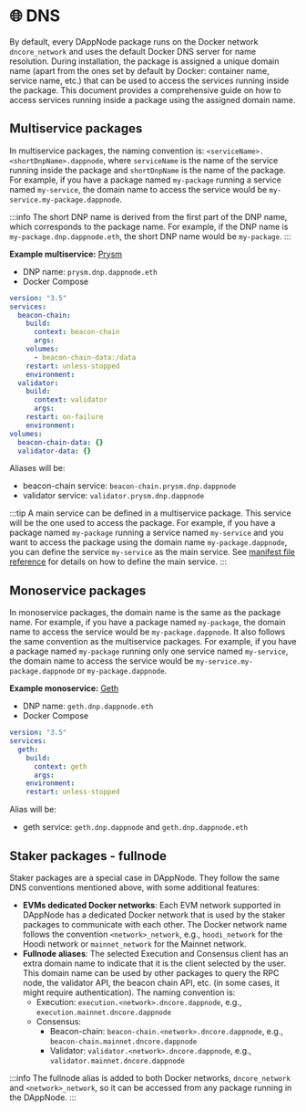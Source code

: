 # 🌐 DNS

By default, every DAppNode package runs on the Docker network `dncore_network` and uses the default Docker DNS server for name resolution. During installation, the package is assigned a unique domain name (apart from the ones set by default by Docker: container name, service name, etc.) that can be used to access the services running inside the package. This document provides a comprehensive guide on how to access services running inside a package using the assigned domain name.

## Multiservice packages

In multiservice packages, the naming convention is: `<serviceName>.<shortDnpName>.dappnode`, where `serviceName` is the name of the service running inside the package and `shortDnpName` is the name of the package. For example, if you have a package named `my-package` running a service named `my-service`, the domain name to access the service would be `my-service.my-package.dappnode`.

:::info
The short DNP name is derived from the first part of the DNP name, which corresponds to the package name. For example, if the DNP name is `my-package.dnp.dappnode.eth`, the short DNP name would be `my-package`.
:::

**Example multiservice:** [Prysm](https://github.com/dappnode/DAppNodePackage-prysm-generic)

- DNP name: `prysm.dnp.dappnode.eth`
- Docker Compose

```yaml
version: "3.5"
services:
  beacon-chain:
    build:
      context: beacon-chain
      args:
    volumes:
      - beacon-chain-data:/data
    restart: unless-stopped
    environment:
  validator:
    build:
      context: validator
      args:
    restart: on-failure
    environment:
volumes:
  beacon-chain-data: {}
  validator-data: {}
```

Aliases will be:

- beacon-chain service: `beacon-chain.prysm.dnp.dappnode`
- validator service: `validator.prysm.dnp.dappnode`

:::tip
A main service can be defined in a multiservice package. This service will be the one used to access the package. For example, if you have a package named `my-package` running a service named `my-service` and you want to access the package using the domain name `my-package.dappnode`, you can define the service `my-service` as the main service. See [manifest file reference](https://docs.dappnode.io/docs/dev/references/manifest) for details on how to define the main service.
:::

## Monoservice packages

In monoservice packages, the domain name is the same as the package name. For example, if you have a package named `my-package`, the domain name to access the service would be `my-package.dappnode`. It also follows the same convention as the multiservice packages. For example, if you have a package named `my-package` running only one service named `my-service`, the domain name to access the service would be `my-service.my-package.dappnode` or `my-package.dappnode`.

**Example monoservice:** [Geth](https://github.com/dappnode/DAppNodePackage-geth-generic)

- DNP name: `geth.dnp.dappnode.eth`
- Docker Compose

```yaml
version: "3.5"
services:
  geth:
    build:
      context: geth
      args:
    environment:
    restart: unless-stopped
```

Alias will be:

- geth service: `geth.dnp.dappnode` and `geth.dnp.dappnode.eth`

## Staker packages - fullnode

Staker packages are a special case in DAppNode. They follow the same DNS conventions mentioned above, with some additional features:

- **EVMs dedicated Docker networks**: Each EVM network supported in DAppNode has a dedicated Docker network that is used by the staker packages to communicate with each other. The Docker network name follows the convention `<network>_network`, e.g., `hoodi_network` for the Hoodi network or `mainnet_network` for the Mainnet network.
- **Fullnode aliases**: The selected Execution and Consensus client has an extra domain name to indicate that it is the client selected by the user. This domain name can be used by other packages to query the RPC node, the validator API, the beacon chain API, etc. (in some cases, it might require authentication). The naming convention is:
  - Execution: `execution.<network>.dncore.dappnode`, e.g., `execution.mainnet.dncore.dappnode`
  - Consensus:
    - Beacon-chain: `beacon-chain.<network>.dncore.dappnode`, e.g., `beacon-chain.mainnet.dncore.dappnode`
    - Validator: `validator.<network>.dncore.dappnode`, e.g., `validator.mainnet.dncore.dappnode`

:::info
The fullnode alias is added to both Docker networks, `dncore_network` and `<network>_network`, so it can be accessed from any package running in the DAppNode.
:::

